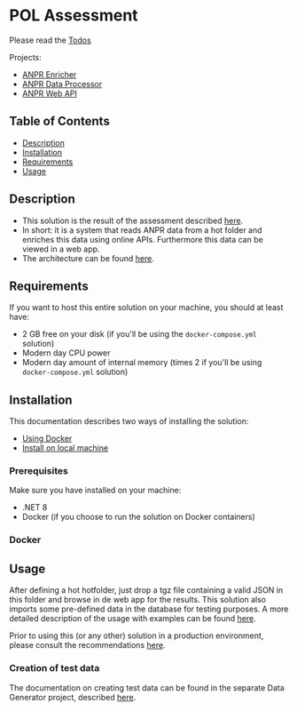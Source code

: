 # POL Assessment

Please read the [Todos](DOCS/TODO.md)

Projects:
- [ANPR Enricher](AnprEnricher/README.md)
- [ANPR Data Processor](AnprDataProcessor/README.md)
- [ANPR Web API](AnprWebApi/README.md)

## Table of Contents
- [Description](#description)
- [Installation](#installation)
- [Requirements](#requirements)
- [Usage](#usage)

## Description
- This solution is the result of the assessment described [here](DOCS/ASSESSMENT.md).
- In short: it is a system that reads ANPR data from a hot folder and enriches this data using online APIs. Furthermore this data can be viewed in a web app.
- The architecture can be found [here](DOCS/ARCHITECTURE/README.md).

## Requirements
If you want to host this entire solution on your machine, you should at least have:
- 2 GB free on your disk (if you'll be using the `docker-compose.yml` solution)
- Modern day CPU power
- Modern day amount of internal memory (times 2 if you'll be using `docker-compose.yml` solution)

## Installation
This documentation describes two ways of installing the solution:
- [Using Docker](DOCS/INSTALLATION/DOCKER.md)
- [Install on local machine](DOCS/INSTALLATION/LOCAL.md)

### Prerequisites
Make sure you have installed on your machine:
- .NET 8
- Docker (if you choose to run the solution on Docker containers)

### Docker


## Usage
After defining a hot hotfolder, just drop a tgz file containing a valid JSON in this folder and browse in de web app for the results. This solution also imports some pre-defined data in the database for testing purposes. A more detailed description of the usage with examples can be found [here](DOCS/USAGE/README.md).

Prior to using this (or any other) solution in a production environment, please consult the recommendations [here](DOCS/RECOMMENDATIONS.md).

### Creation of test data
The documentation on creating test data can be found in the separate Data Generator project, described [here](../DataGenerator/README.md).
